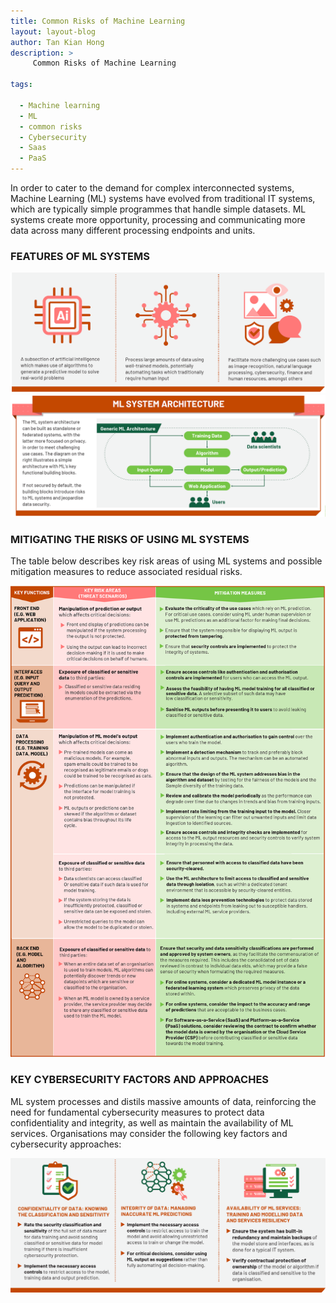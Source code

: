 ```yaml
---
title: Common Risks of Machine Learning
layout: layout-blog
author: Tan Kian Hong 
description: >
     Common Risks of Machine Learning

tags:

  - Machine learning
  - ML
  - common risks
  - Cybersecurity
  - Saas
  - PaaS
---
```


In order to cater to the demand for complex interconnected systems, Machine Learning (ML) systems have evolved from traditional IT systems, which are typically simple programmes that handle simple datasets. ML systems create more opportunity, processing and communicating more data across many different processing endpoints and units.

### FEATURES OF ML SYSTEMS

![ML_intro](/assets/img/ML-features.png)
![ML_intro](/assets/img/ML-systemarchitecture.png)

### MITIGATING THE RISKS OF USING ML SYSTEMS

The table below describes key risk areas of using ML systems and possible mitigation measures to reduce associated residual risks.

![ML_intro](/assets/img/ML-mitigaterisk.png)

### KEY CYBERSECURITY FACTORS AND APPROACHES

ML system processes and distils massive amounts of data, reinforcing the need for fundamental cybersecurity measures to protect data confidentiality and integrity, as well as maintain the availability of ML services. Organisations may consider the following key factors and cybersecurity approaches:

![ML_intro](/assets/img/ML-keyapproaches.png)

